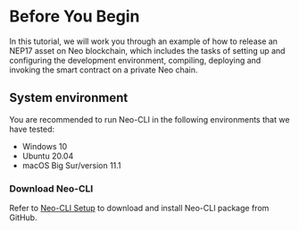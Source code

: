 # Before You Begin

In this tutorial, we will work you through an example of how to release an NEP17 asset on Neo blockchain, which includes the tasks of setting up and configuring the development environment, compiling, deploying and invoking the smart contract on a private Neo chain.

## System environment

You are recommended to run Neo-CLI in the following environments that we have tested:

- Windows 10
- Ubuntu 20.04
- macOS Big Sur/version 11.1

### Download Neo-CLI

Refer to [Neo-CLI Setup](../node/cli/setup.md) to download and install Neo-CLI package from GitHub.
